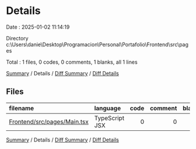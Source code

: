 # Details

Date : 2025-01-02 11:14:19

Directory c:\\Users\\danie\\Desktop\\Programacion\\Personal\\Portafolio\\Frontend\\src\\pages

Total : 1 files,  0 codes, 0 comments, 1 blanks, all 1 lines

[Summary](results.md) / Details / [Diff Summary](diff.md) / [Diff Details](diff-details.md)

## Files
| filename | language | code | comment | blank | total |
| :--- | :--- | ---: | ---: | ---: | ---: |
| [Frontend/src/pages/Main.tsx](/Frontend/src/pages/Main.tsx) | TypeScript JSX | 0 | 0 | 1 | 1 |

[Summary](results.md) / Details / [Diff Summary](diff.md) / [Diff Details](diff-details.md)